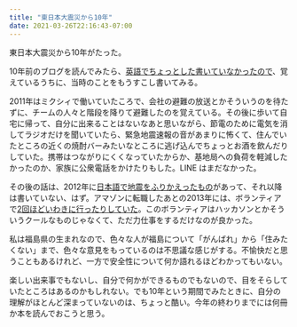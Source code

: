 ```yaml
---
title: "東日本大震災から10年"
date: 2021-03-26T22:16:43-07:00
---
```

東日本大震災から10年がたった。

10年前のブログを読んでみたら、[英語でちょっとした書いていなかったので](https://blog.8-p.info/2011/03/14/earthquake.html)、覚えているうちに、当時のことをもうすこし書いてみる。

2011年はミクシィで働いていたころで、会社の避難の放送とかそういうのを待たずに、チームの人々と階段を降りて避難したのを覚えている。その後に歩いて自宅に帰って、自分に出来ることはないなあと思いながら、節電のために電気を消してラジオだけを聞いていたら、緊急地震速報の音があまりに怖くて、住んでいたところの近くの焼酎バーみたいなところに逃げ込んでちょっとお酒を飲んだりしていた。携帯はつながりにくくなっていたからか、基地局への負荷を軽減したかったのか、家族に公衆電話をかけたりもした。LINE はまだなかった。

その後の話は、2012年に[日本語で地震をふりかえったもの](http://2012.8-p.info/japanese/3/11/earthquake)があって、それ以降は書いていない、はず。アマゾンに転職したあとの2013年には、ボランティアで[2回ほどいわきに行ったりしていた](https://www.amazon.co.jp/gp/feature.html?ie=UTF8&docId=3078249626)。このボランティアはハッカソンとかそういうクールなものじゃなくて、ただ力仕事をするだけなのが良かった。

私は福島県の生まれなので、色々な人が福島について「がんばれ」から「住みたくない」まで、色々な意見をもっているのは不思議な感じがする。不愉快だと思うこともあるけれど、一方で安全性について何か語れるほどわかってもいない。

楽しい出来事でもないし、自分で何かができるものでもないので、目をそらしていたところはあるのかもしれない。でも10年という期間でみたときに、自分の理解がほとんど深まっていないのは、ちょっと酷い。今年の終わりまでには何冊か本を読んでおこうと思う。
